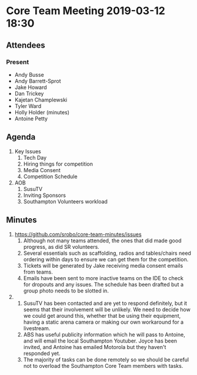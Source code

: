 # Core Team Meeting 2019-03-12 18:30

## Attendees
### Present
- Andy Busse
- Andy Barrett-Sprot
- Jake Howard
- Dan Trickey
- Kajetan Champlewski
- Tyler Ward
- Holly Holder (minutes)
- Antoine Petty

## Agenda
1. Key Issues
	1. Tech Day
	2. Hiring things for competition
	3. Media Consent 
	4. Competition Schedule
2. AOB
	1. SusuTV
	2. Inviting Sponsors
	3. Southampton Volunteers workload

## Minutes
1. https://github.com/srobo/core-team-minutes/issues
	1. Although not many teams attended, the ones that did made good progress, as did SR volunteers.
	2. Several essentials such as scaffolding, radios and tables/chairs need ordering within days to ensure we can get them for the competition.
	3. Tickets will be generated by Jake receiving media consent emails from teams.
	4. Emails have been sent to more inactive teams on the IDE to check for dropouts and any issues. The schedule has been drafted but a group photo needs to be slotted in.
2. 
	1. SusuTV has been contacted and are yet to respond definitely, but it seems that their involvement will be unlikely. We need to decide how we could get around this, whether that be using their equipment, having a static arena camera or making our own workaround for a livestream.
	2. ABS has useful publicity information which he will pass to Antoine, and will email the local Southampton Youtuber. Joyce has been invited, and Antoine has emailed Motorola but they haven't responded yet.
	3. The majority of tasks can be done remotely so we should be careful not to overload the Southampton Core Team members with tasks.
